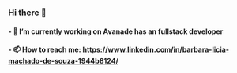### Hi there 👋
#### - 🔭 I’m currently working on Avanade has an fullstack developer 
#### - 📫 How to reach me: https://www.linkedin.com/in/barbara-licia-machado-de-souza-1944b8124/

<!--
**barb-code/barb-code** is a ✨ _special_ ✨ repository because its `README.md` (this file) appears on your GitHub profile.


